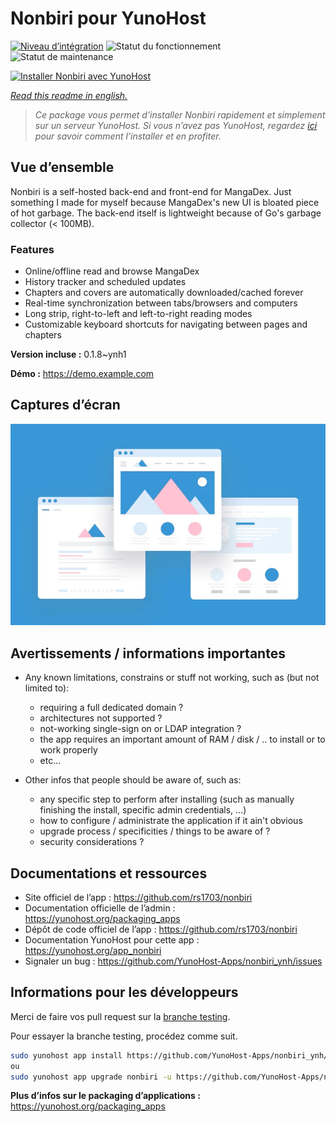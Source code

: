 <!--
N.B.: This README was automatically generated by https://github.com/YunoHost/apps/tree/master/tools/README-generator
It shall NOT be edited by hand.
-->

# Nonbiri pour YunoHost

[![Niveau d’intégration](https://dash.yunohost.org/integration/nonbiri.svg)](https://dash.yunohost.org/appci/app/nonbiri) ![Statut du fonctionnement](https://ci-apps.yunohost.org/ci/badges/nonbiri.status.svg) ![Statut de maintenance](https://ci-apps.yunohost.org/ci/badges/nonbiri.maintain.svg)

[![Installer Nonbiri avec YunoHost](https://install-app.yunohost.org/install-with-yunohost.svg)](https://install-app.yunohost.org/?app=nonbiri)

*[Read this readme in english.](./README.md)*

> *Ce package vous permet d’installer Nonbiri rapidement et simplement sur un serveur YunoHost.
Si vous n’avez pas YunoHost, regardez [ici](https://yunohost.org/#/install) pour savoir comment l’installer et en profiter.*

## Vue d’ensemble

Nonbiri is a self-hosted back-end and front-end for MangaDex. Just something I made for myself because MangaDex's new UI is bloated piece of hot garbage. The back-end itself is lightweight because of Go's garbage collector (< 100MB).

### Features

- Online/offline read and browse MangaDex
- History tracker and scheduled updates
- Chapters and covers are automatically downloaded/cached forever
- Real-time synchronization between tabs/browsers and computers
- Long strip, right-to-left and left-to-right reading modes
- Customizable keyboard shortcuts for navigating between pages and chapters


**Version incluse :** 0.1.8~ynh1

**Démo :** https://demo.example.com

## Captures d’écran

![Capture d’écran de Nonbiri](./doc/screenshots/example.jpg)

## Avertissements / informations importantes

* Any known limitations, constrains or stuff not working, such as (but not limited to):
    * requiring a full dedicated domain ?
    * architectures not supported ?
    * not-working single-sign on or LDAP integration ?
    * the app requires an important amount of RAM / disk / .. to install or to work properly
    * etc...

* Other infos that people should be aware of, such as:
    * any specific step to perform after installing (such as manually finishing the install, specific admin credentials, ...)
    * how to configure / administrate the application if it ain't obvious
    * upgrade process / specificities / things to be aware of ?
    * security considerations ?

## Documentations et ressources

* Site officiel de l’app : <https://github.com/rs1703/nonbiri>
* Documentation officielle de l’admin : <https://yunohost.org/packaging_apps>
* Dépôt de code officiel de l’app : <https://github.com/rs1703/nonbiri>
* Documentation YunoHost pour cette app : <https://yunohost.org/app_nonbiri>
* Signaler un bug : <https://github.com/YunoHost-Apps/nonbiri_ynh/issues>

## Informations pour les développeurs

Merci de faire vos pull request sur la [branche testing](https://github.com/YunoHost-Apps/nonbiri_ynh/tree/testing).

Pour essayer la branche testing, procédez comme suit.

``` bash
sudo yunohost app install https://github.com/YunoHost-Apps/nonbiri_ynh/tree/testing --debug
ou
sudo yunohost app upgrade nonbiri -u https://github.com/YunoHost-Apps/nonbiri_ynh/tree/testing --debug
```

**Plus d’infos sur le packaging d’applications :** <https://yunohost.org/packaging_apps>